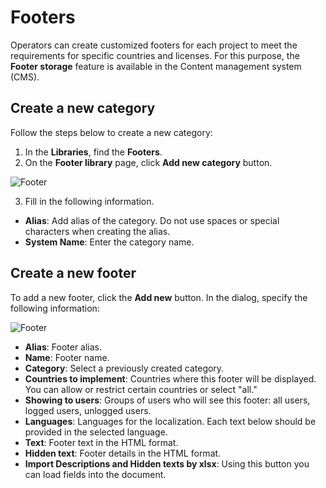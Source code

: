 # Footers

Operators can create customized footers for each project to meet the requirements for specific countries and licenses. For this purpose, the **Footer storage** feature is available in the Content management system (CMS).

## Create a new category
Follow the steps below to create a new category:

1. In the **Libraries**, find the **Footers**.
2. On the **Footer library** page, click **Add new category** button.

![Footer](footer.png)

3. Fill in the following information.

* **Alias**: Add alias of the category. Do not use spaces or special characters when creating the alias.
* **System Name**: Enter the category name.

## Create a new footer

To add a new footer, click the **Add new** button. In the dialog, specify the following information:

![Footer](new_footer.png)

* **Alias**: Footer alias.
* **Name**: Footer name.
* **Category**: Select a previously created category.
* **Countries to implement**: Countries where this footer will be displayed. You can allow or restrict certain countries or select "all."
* **Showing to users**: Groups of users who will see this footer: all users, logged users, unlogged users.
* **Languages**: Languages for the localization. Each text below should be provided in the selected language.
* **Text**: Footer text in the HTML format.
* **Hidden text**: Footer details in the HTML format.
* **Import Descriptions and Hidden texts by xlsx**: Using this button you can load fields into the document.